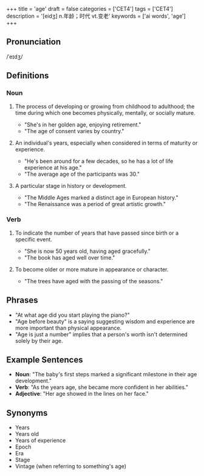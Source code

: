 +++
title = 'age'
draft = false
categories = ['CET4']
tags = ['CET4']
description = '[eidʒ] n.年龄；时代 vt.变老'
keywords = ['ai words', 'age']
+++

## Pronunciation
/ˈeɪdʒ/

## Definitions
### Noun
1. The process of developing or growing from childhood to adulthood; the time during which one becomes physically, mentally, or socially mature.
   - "She's in her golden age, enjoying retirement."
   - "The age of consent varies by country."

2. An individual's years, especially when considered in terms of maturity or experience.
   - "He's been around for a few decades, so he has a lot of life experience at his age."
   - "The average age of the participants was 30."

3. A particular stage in history or development.
   - "The Middle Ages marked a distinct age in European history."
   - "The Renaissance was a period of great artistic growth."

### Verb
1. To indicate the number of years that have passed since birth or a specific event.
   - "She is now 50 years old, having aged gracefully."
   - "The book has aged well over time."

2. To become older or more mature in appearance or character.
   - "The trees have aged with the passing of the seasons."

## Phrases
- "At what age did you start playing the piano?"
- "Age before beauty" is a saying suggesting wisdom and experience are more important than physical appearance.
- "Age is just a number" implies that a person's worth isn't determined solely by their age.

## Example Sentences
- **Noun**: "The baby's first steps marked a significant milestone in their age development."
- **Verb**: "As the years age, she became more confident in her abilities."
- **Adjective**: "Her age showed in the lines on her face."

## Synonyms
- Years
- Years old
- Years of experience
- Epoch
- Era
- Stage
- Vintage (when referring to something's age)
